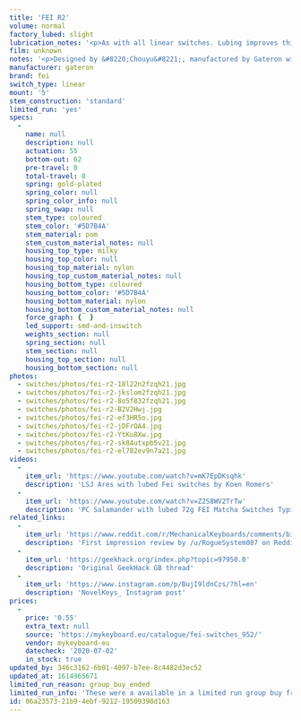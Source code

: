 ```yaml
---
title: 'FEI R2'
volume: normal
factory_lubed: slight
lubrication_notes: '<p>As with all linear switches. Lubing improves this switch. Especially on the spring to reduce ping noise.</p>'
film: unknown
notes: '<p>Designed by &#8220;Chouyu&#8221;, manufactured by Gateron with a custom Matcha themed color.</p><p>Similar feel as &#8220;FF Yellow&#8221;, &#8220;Punchy&#8221; linear switches, C3 tangerines, and close to Tealios, particularly in terms of silky smoothness of the stems.</p><p>Main difference between R1 and R2 is the spring.</p>'
manufacturer: gateron
brand: fei
switch_type: linear
mount: '5'
stem_construction: 'standard'
limited_run: 'yes'
specs:
  -
    name: null
    description: null
    actuation: 55
    bottom-out: 62
    pre-travel: 0
    total-travel: 0
    spring: gold-plated
    spring_color: null
    spring_color_info: null
    spring_swap: null
    stem_type: coloured
    stem_color: '#5D7B4A'
    stem_material: pom
    stem_custom_material_notes: null
    housing_top_type: milky
    housing_top_color: null
    housing_top_material: nylon
    housing_top_custom_material_notes: null
    housing_bottom_type: coloured
    housing_bottom_color: '#5D7B4A'
    housing_bottom_material: nylon
    housing_bottom_custom_material_notes: null
    force_graph: {  }
    led_support: smd-and-inswitch
    weights_section: null
    spring_section: null
    stem_section: null
    housing_top_section: null
    housing_bottom_section: null
photos:
  - switches/photos/fei-r2-18l22n2fzqh21.jpg
  - switches/photos/fei-r2-jkslom2fzqh21.jpg
  - switches/photos/fei-r2-8o5f832fzqh21.jpg
  - switches/photos/fei-r2-B2V2Hwj.jpg
  - switches/photos/fei-r2-ef3HR5o.jpg
  - switches/photos/fei-r2-jDFrOA4.jpg
  - switches/photos/fei-r2-YtKu8Xw.jpg
  - switches/photos/fei-r2-sk84utxpb5v21.jpg
  - switches/photos/fei-r2-el782ev9n7a21.jpg
videos:
  -
    item_url: 'https://www.youtube.com/watch?v=mK7EpDKsqhk'
    description: 'LSJ Ares with lubed Fei switches by Koen Romers'
  -
    item_url: 'https://www.youtube.com/watch?v=Z2S8WV2TrTw'
    description: 'PC Salamander with lubed 72g FEI Matcha Switches Typing Sounds ASMR by Taeha Types'
related_links:
  -
    item_url: 'https://www.reddit.com/r/MechanicalKeyboards/comments/bimubz/first_impression_just_got_some_fei_r2_switches/'
    description: 'First impression review by /u/RogueSystem087 on Reddit'
  -
    item_url: 'https://geekhack.org/index.php?topic=97950.0'
    description: 'Original GeekHack GB thread'
  -
    item_url: 'https://www.instagram.com/p/BujI9ldnCzs/?hl=en'
    description: 'NovelKeys_ Instagram post'
prices:
  -
    price: '0.55'
    extra_text: null
    source: 'https://mykeyboard.eu/catalogue/fei-switches_952/'
    vendor: mykeyboard-eu
    datecheck: '2020-07-02'
    in_stock: true
updated_by: 346c3162-6b01-4097-b7ee-8c4482d3ec52
updated_at: 1614965671
limited_run_reason: group_buy_ended
limited_run_info: 'These were a available in a limited run group buy from Jan 6th 2019 - Jan 15th 2019.'
id: 06a23573-21b9-4ebf-9212-19509390d163
---
```

